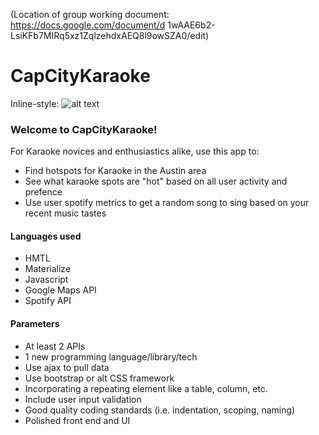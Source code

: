 (Location of group working document: https://docs.google.com/document/d 1wAAE6b2-LsiKFb7MIRq5xz1ZqlzehdxAEQ8l9owSZA0/edit)

# CapCityKaraoke
Inline-style: 
![alt text](https://github.com/sarahbmcl/CapCityKaraoke/blob/master/images/readme%20logo.png "Logo")

### Welcome to CapCityKaraoke!

For Karaoke novices and enthusiastics alike, use this app to:
* Find hotspots for Karaoke in the Austin area
* See what karaoke spots are "hot" based on all user activity and prefence
* Use user spotify metrics to get a random song to sing based on your recent music tastes

#### Languages used
* HMTL
* Materialize
* Javascript
* Google Maps API
* Spotify API

#### Parameters
* At least 2 APIs
* 1 new programming language/library/tech
* Use ajax to pull data
* Use bootstrap or alt CSS framework
* Incorporating a repeating element like a table, column, etc.
* Include user input validation
* Good quality coding standards (i.e. indentation, scoping, naming)
* Polished front end and UI
